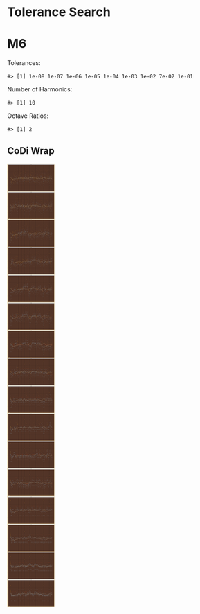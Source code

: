 Tolerance Search
================

# M6

Tolerances:

    #> [1] 1e-08 1e-07 1e-06 1e-05 1e-04 1e-03 1e-02 7e-02 1e-01

Number of Harmonics:

    #> [1] 10

Octave Ratios:

    #> [1] 2

## CoDi Wrap

![](../figures/tolerance_search/unnamed-chunk-12-1.png)<!-- -->

